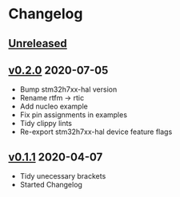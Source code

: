 # Changelog

## [Unreleased]

## [v0.2.0] 2020-07-05

* Bump stm32h7xx-hal version
* Rename rtfm -> rtic
* Add nucleo example
* Fix pin assignments in examples
* Tidy clippy lints
* Re-export stm32h7xx-hal device feature flags

## [v0.1.1] 2020-04-07

* Tidy unecessary brackets
* Started Changelog

[Unreleased]: https://github.com/richardeoin/stm32h7-ethernet/compare/v0.2.0...HEAD
[v0.2.0]: https://github.com/richardeoin/stm32h7-ethernet/compare/v0.1.1...v0.2.0
[v0.1.1]: https://github.com/richardeoin/stm32h7-ethernet/compare/v0.1.0...v0.1.1

